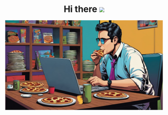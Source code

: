 <h1 align="center">Hi there
<img src="https://github.com/blackcater/blackcater/raw/main/images/Hi.gif" height="32"/></h1>

![ImageGen](/images/1.jpg)